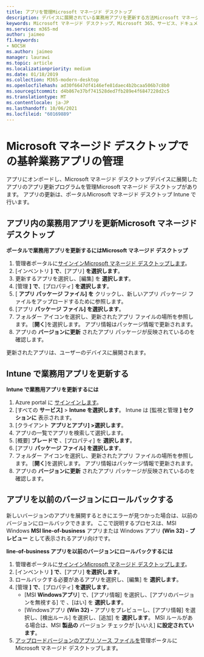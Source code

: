 ```yaml
---
title: アプリを管理Microsoft マネージド デスクトップ
description: デバイスに展開されている業務用アプリを更新する方法Microsoft マネージド デスクトップ情報
keywords: Microsoft マネージド デスクトップ、Microsoft 365、サービス、ドキュメント
ms.service: m365-md
author: jaimeo
f1.keywords:
- NOCSH
ms.author: jaimeo
manager: laurawi
ms.topic: article
ms.localizationpriority: medium
ms.date: 01/18/2019
ms.collection: M365-modern-desktop
ms.openlocfilehash: ad30f6647df4146efe81daec4b2bcaa506b7c8b0
ms.sourcegitcommit: d4b867e37bf741528ded7fb289e4f6847228d2c5
ms.translationtype: MT
ms.contentlocale: ja-JP
ms.lasthandoff: 10/06/2021
ms.locfileid: "60169889"
---
```

# <a name="manage-line-of-business-apps-in-microsoft-managed-desktop"></a>Microsoft マネージド デスクトップでの基幹業務アプリの管理

<!--Application management -->

アプリにオンボードし、Microsoft マネージド デスクトップデバイスに展開したアプリのアプリ更新プログラムを管理Microsoft マネージド デスクトップがあります。 アプリの更新は、ポータルMicrosoft マネージド デスクトップ Intune で行います。 

<span id="update-app-mmd" />

## <a name="update-line-of-business-apps-in-microsoft-managed-desktop"></a>アプリ内の業務用アプリを更新Microsoft マネージド デスクトップ

**ポータルで業務用アプリを更新するにはMicrosoft マネージド デスクトップ**
1. 管理者ポータルに[サインインMicrosoft マネージド デスクトップします](https://aka.ms/mmdportal)。
2. [インベントリ **] で**、[アプリ] **を選択します**。  
3. 更新するアプリを選択し、[編集] を **選択します**。
4. [管理 **] で**、[プロパティ] **を選択します**。 
5. [ **アプリ パッケージ ファイル] を** クリックし、新しいアプリ パッケージ ファイルをアップロードするために参照します。
6. [アプリ **パッケージ ファイル] を選択します**。
7. フォルダー アイコンを選択し、更新されたアプリ ファイルの場所を参照します。 [**開く**]を選択します。 アプリ情報はパッケージ情報で更新されます。
8. アプリの **バージョンに更新** されたアプリ パッケージが反映されているのを確認します。 

更新されたアプリは、ユーザーのデバイスに展開されます。

<span id="update-app-intune" />

## <a name="update-line-of-business-apps-in-intune"></a>Intune で業務用アプリを更新する

**Intune で業務用アプリを更新するには**
1. Azure portal に [サインインします](https://portal.azure.com)。
2. [すべての **サービス]**  >  **Intune を選択します**。 Intune は [監視と管理 **] セクションに** 表示されます。
3. [クライアント **アプリとアプリ] >選択します**。
4. アプリの一覧でアプリを検索して選択します。
5. [概要] **ブレードで** 、[プロパティ] を **選択します**。
6. [アプリ **パッケージ ファイル] を選択します**。
7. フォルダー アイコンを選択し、更新されたアプリ ファイルの場所を参照します。 [**開く**]を選択します。 アプリ情報はパッケージ情報で更新されます。
8. アプリの **バージョンに更新** されたアプリ パッケージが反映されているのを確認します。

<span id="roll-back-app-mmd" />

## <a name="roll-back-an-app-to-a-previous-version"></a>アプリを以前のバージョンにロールバックする

新しいバージョンのアプリを展開するときにエラーが見つかった場合は、以前のバージョンにロールバックできます。 ここで説明するプロセスは、MSI Windows **MSI line-of-business** アプリまたは Windows アプリ **(Win 32) - プレビュー** として表示されるアプリ向けです。

**line-of-business アプリを以前のバージョンにロールバックするには**

1. 管理者ポータルに[サインインMicrosoft マネージド デスクトップします](https://aka.ms/mmdportal)。
2. [インベントリ **] で**、[アプリ] **を選択します**。  
3. ロールバックする必要があるアプリを選択し、[編集] を **選択します**。
4. [管理 **] で**、[プロパティ] **を選択します**。 
    - [MSI **Windowsアプリ**] で、[アプリ情報] を選択し、[アプリのバージョンを無視する] で 、[はい] を **選択します**。
    - [Windowsアプリ **(Win 32) -** アプリをプレビューし、[アプリ情報] を選択し、[検出ルール] を選択し、[追加] を **選択します**。 
    MSI ルールがある場合は、MSI **製品の** バージョン チェックが [いいえ] **に設定されています**。
5. [アップロードバージョンのアプリ ソース ファイルを](../get-started/deploy-apps.md)管理ポータルにMicrosoft マネージド デスクトップします。  

